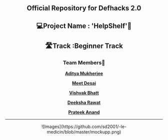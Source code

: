 <div align='center'>
  <h2>Official Repository for Defhacks 2.0</h2>
  </div>
 
<div align="center">
  <h2>💻Project Name : 'HelpShelf'📱</h2>
  
  <h2>🛣️Track :Beginner Track</h2>
  
  <h3>Team Members🤝</h3>
  
  <a href="https://github.com/asityamukherjee42"> **Aditya Mukherjee** </a>
  
  <a href="https://github.com/MEETDESAI2509"> **Meet Desai** </a>
  
  <a href="https://github.com/Vishvakb"> **Vishvak Bhatt** </a>
  
   <a href="https://github.com/deeksha7927"> **Deeksha Rawat** </a>
   
   <a href="https://github.com/anandprateek"> **Prateek Anand** </a>
  <hr>
![Images](https://github.com/sd2001/-le-medicin/blob/master/mockupp.png)  
